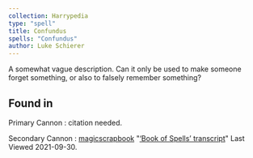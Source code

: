 ```yaml
---
collection: Harrypedia
type: "spell"
title: Confundus
spells: "Confundus"
author: Luke Schierer
---
```


A somewhat vague description. Can it only be used to make someone forget something, or also to falsely remember something?

## Found in

Primary Cannon
:   citation needed.

Secondary Cannon
:   [magicscrapbook](https://magicscrapbook.tumblr.com/)
    "[‘Book of Spells’ transcript](https://magicscrapbook.tumblr.com/post/162085200042/book-of-spells-transcript)"
    Last Viewed 2021-09-30.

